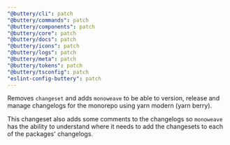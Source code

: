 ```yaml
---
"@buttery/cli": patch
"@buttery/commands": patch
"@buttery/components": patch
"@buttery/core": patch
"@buttery/docs": patch
"@buttery/icons": patch
"@buttery/logs": patch
"@buttery/meta": patch
"@buttery/tokens": patch
"@buttery/tsconfig": patch
"eslint-config-buttery": patch
---
```


Removes `changeset` and adds `monoweave` to be able to version, release and manage changelogs for the monorepo using yarn modern (yarn berry).

This changeset also adds some comments to the changelogs so `monoweave` has the ability to understand where it needs to add the changesets to each of the packages' changelogs.
